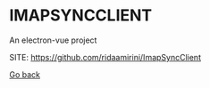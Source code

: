 # IMAPSYNCCLIENT
 
 An electron-vue project
 
 SITE: https://github.com/ridaamirini/ImapSyncClient

 [Go back](https://portable-linux-apps.github.io/apps.html)
